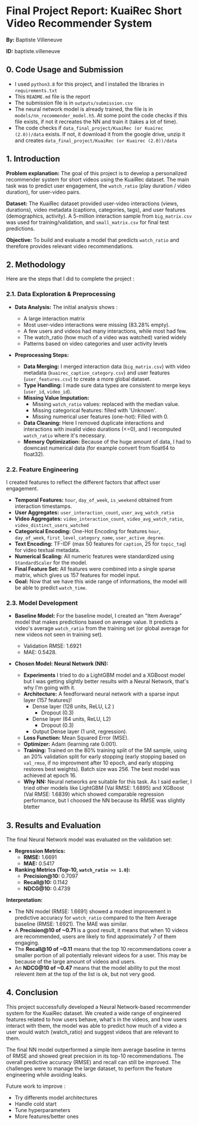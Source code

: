 # Final Project Report: KuaiRec Short Video Recommender System

**By:** Baptiste Villeneuve

**ID:** baptiste.villeneuve

## 0. Code Usage and Submission
* I used `python3.8` for this project, and I installed the libraries in `requirements.txt`
* This `README.md` file is the report
* The submission file is in `outputs/submission.csv`
* The neural network model is already trained, the file is in `models/nn_recommender_model.h5`. At some point the code checks if this file exists, if not it recreates the NN and train it (takes a lot of time).
* The code checks if `data_final_project/KuaiRec (or Kuairec (2.0))/data` exists. If not, it download it from the google drive, unzip it and creates `data_final_project/KuaiRec (or Kuairec (2.0))/data`


## 1. Introduction

**Problem explanation:** The goal of this project is to develop a personalized recommender system for short videos using the KuaiRec dataset. The main task was to predict user engagement, the `watch_ratio` (play duration / video duration), for user-video pairs.

**Dataset:** The KuaiRec dataset provided user-video interactions (views, durations), video metadata (captions, categories, tags), and user features (demographics, activity). A 5-million interaction sample from `big_matrix.csv` was used for training/validation, and `small_matrix.csv` for final test predictions.

**Objective:** To build and evaluate a model that predicts `watch_ratio` and therefore provides relevant video recommendations.

## 2. Methodology

Here are the steps that I did to complete the project :

### 2.1. Data Exploration & Preprocessing
*   **Data Analysis:** The initial analysis shows :
    - A large interaction matrix 
    - Most user-video interactions were missing (83.28% empty).
    - A few users and videos had many interactions, while most had few.
    - The watch_ratio (how much of a video was watched) varied widely
    - Patterns based on video categories and user activity levels

*   **Preprocessing Steps:**
    *   **Data Merging:** I merged interaction data (`big_matrix.csv`) with video metadata (`kuairec_caption_category.csv`) and user features (`user_features.csv`) to create a more global dataset.
    *   **Type Handling:** I made sure data types are consistent to merge keys (`user_id`, `video_id`).
    *   **Missing Value Imputation:**
        *   Missing  `watch_ratio` values: replaced with the median value.
        *   Missing categorical features: filled with 'Unknown'.
        *   Missing numerical user features (one-hot): Filled with 0.
    *   **Data Cleaning:** Here I removed duplicate interactions and interactions with invalid video durations (<=0), and I recomputed `watch_ratio` where it's necessary.
    *   **Memory Optimization:** Because of the huge amount of data, I had to downcast numerical data (for example convert from float64 to float32).

### 2.2. Feature Engineering
I created features to reflect the different factors that affect user engagement.
*   **Temporal Features:** `hour`, `day_of_week`, `is_weekend` obtained from interaction timestamps.
*   **User Aggregates:** `user_interaction_count`, `user_avg_watch_ratio`
*   **Video Aggregates:** `video_interaction_count`, `video_avg_watch_ratio`, `video_distinct_users_watched`
*   **Categorical Encoding:** One-Hot Encoding for features `hour`, `day_of_week`, `first_level_category_name`, `user_active_degree`.
*   **Text Encoding:** TF-IDF (max 50 features for `caption`, 25 for `topic_tag`) for video textual metadata.
*   **Numerical Scaling:** All numeric features were standardized using `StandardScaler` for the model.
*   **Final Feature Set:** All features were combined into a single sparse matrix, which gives us 157 features for model input.
*   **Goal:** Now that we have this wide range of informations, the model will be able to predict `watch_time`.

### 2.3. Model Development
*   **Baseline Model:** For the baseline model, I created an "Item Average" model that makes predictions based on average value. It predicts a video's average `watch_ratio` from the training set (or global average for new videos not seen in training set).

    *   Validation RMSE: 1.6921
    *   MAE: 0.5428.
*   **Chosen Model: Neural Network (NN):**
    *   **Experiments** I tried to do a LightGBM model and a XGBoost model but I was getting slightly better results with a Neural Network, that's why I'm going with it.
    *   **Architecture:** A feedforward neural network with a sparse input layer (157 features)!
        *   Dense layer (128 units, ReLU, L2 )
            *   Dropout (0.3)
        *   Dense layer (64 units, ReLU, L2)
            *   Dropout (0.3)
        *   Output Dense layer (1 unit, regression).
    *   **Loss Function:** Mean Squared Error (MSE).
    *   **Optimizer:** Adam (learning rate 0.001).
    *   **Training:** Trained on the 80% training split of the 5M sample, using an 20% validation split for early stopping (early stopping based on `val_rmse`, if no improvment after 10 epoch, and early stopping restores best weights). Batch size was 256. The best model was achieved at epoch 16.
    *   **Why NN:** Neural networks are suitable for this task. As I said earlier, I tried other models like LightGBM (Val RMSE: 1.6895) and XGBoost (Val RMSE: 1.6839) which showed comparable regression performance, but I choosed the NN because its RMSE was slightly btetter

## 3. Results and Evaluation

The final Neural Network model was evaluated on the validation set:

*   **Regression Metrics:**
    *   **RMSE:** 1.6691
    *   **MAE:** 0.5417
*   **Ranking Metrics (Top-10, `watch_ratio >= 1.0`):**
    *   **Precision@10:** 0.7097
    *   **Recall@10:** 0.1142
    *   **NDCG@10:** 0.4739

**Interpretation:**
*   The NN model (RMSE: 1.6691) showed a modest improvement in predictive accuracy for `watch_ratio` compared to the Item Average baseline (RMSE: 1.6921). The MAE was similar.
*   A **Precision@10 of ~0.71** is a good result, it means that when 10 videos are recommended, users are likely to find approximately 7 of them engaging.
*   The **Recall@10 of ~0.11** means that the top 10 recommendations cover a smaller portion of all potentially relevant videos for a user. This may be because of the large amount of videos and users.
*   An **NDCG@10 of ~0.47** means that the model ability to put the most relevent item at the top of the list is ok, but not very good.

## 4. Conclusion

This project successfully developed a Neural Network-based recommender system for the KuaiRec dataset. We created a wide range of engineered features related to how users behave, what's in the videos, and how users interact with them, the model was able to predict how much of a video a user would watch (watch_ratio) and suggest videos that are relevant to them.

The final NN model outperformed a simple item average baseline in terms of RMSE and showed great precision in its top-10
recommendations. 
The overall predictive accuracy (RMSE) and recall can still be improved.
The challenges were to manage the large dataset, to perform the feature engineering while avoiding leaks.

Future work to improve : 
* Try differents model architectures
* Handle cold start
* Tune hyperparameters
* More features/better ones

